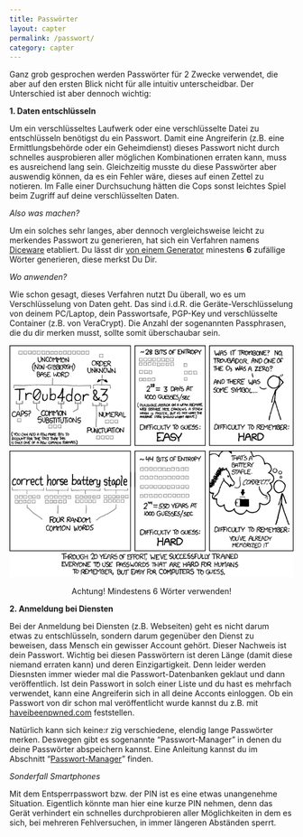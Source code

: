```yaml
---
title: Passwörter
layout: capter
permalink: /passwort/
category: capter
---
```

Ganz grob gesprochen werden Passwörter für 2 Zwecke verwendet, die aber auf den ersten Blick nicht für alle intuitiv unterscheidbar. Der Unterschied ist aber dennoch wichtig: 

**1. Daten entschlüsseln** <a id="Daten_entschlüsseln"></a>

Um ein verschlüsseltes Laufwerk oder eine verschlüsselte Datei zu entschlüsseln benötigst du ein Passwort. Damit eine Angreiferin (z.B. eine Ermittlungsbehörde oder ein Geheimdienst) dieses Passwort nicht durch schnelles ausprobieren aller möglichen Kombinationen erraten kann, muss es ausreichend lang sein. Gleichzeitig musste du diese Passwörter aber auswendig können, da es ein Fehler wäre, dieses auf einen Zettel zu notieren. Im Falle einer Durchsuchung hätten die Cops sonst leichtes Spiel beim Zugriff auf deine verschlüsselten Daten. 

_Also was machen?_

Um ein solches sehr langes, aber dennoch vergleichsweise leicht zu merkendes Passwort zu generieren, hat sich ein Verfahren namens [Diceware](https://de.wikipedia.org/wiki/Diceware) etabliert. Du lässt dir [von einem Generator](https://www.rempe.us/diceware/#german) minestens __6__ zufällige Wörter generieren, diese merkst Du Dir.

_Wo anwenden?_

Wie schon gesagt, dieses Verfahren nutzt Du überall, wo es um Verschlüsselung von Daten geht. Das sind i.d.R. die Geräte-Verschlüsselung von deinem PC/Laptop, dein Passwortsafe, PGP-Key und verschlüsselte Container (z.B. von VeraCrypt). Die Anzahl der sogenannten Passphrasen, die du dir merken musst, sollte somit überschaubar sein.

![xkcd password strength](/assets/posts/password_strength.png)
<p style="text-align: center;">Achtung! Mindestens 6 Wörter verwenden!</p>

**2. Anmeldung bei Diensten** <a id="Anmeldung_Dienste"></a>

Bei der Anmeldung bei Diensten (z.B. Webseiten) geht es nicht darum etwas zu entschlüsseln, sondern darum gegenüber den Dienst zu beweisen, dass Mensch ein gewisser Account gehört. Dieser Nachweis ist dein Passwort. Wichtig bei diesen Passwörtern ist deren Länge (damit diese niemand erraten kann) und deren Einzigartigkeit. Denn leider werden Diesnsten immer wieder mal die Passwort-Datenbanken geklaut und dann veröffentlich. Ist dein Passwort in solch einer Liste und du hast es mehrfach verwendet, kann eine Angreiferin sich in all deine Acconts einloggen. Ob ein Passwort von dir schon mal veröffentlicht wurde kannst du z.B. mit [haveibeenpwned.com](https://haveibeenpwned.com/) feststellen.

Natürlich kann sich keine:r zig verschiedene, elendig lange Passwörter merken. Deswegen gibt es sogenannte “Passwort-Manager” in denen du deine Passwörter abspeichern kannst. Eine Anleitung kannst du im Abschnitt “[Passwort-Manager](/passwort-manager)” finden.

_Sonderfall Smartphones_ <a id="Smartphone"></a>

Mit dem Entsperrpasswort bzw. der PIN ist es eine etwas unangenehme Situation. Eigentlich könnte man hier eine kurze PIN nehmen, denn das Gerät verhindert ein schnelles durchprobieren aller Möglichkeiten in dem es sich, bei mehreren Fehlversuchen, in immer längeren Abständen sperrt. 

